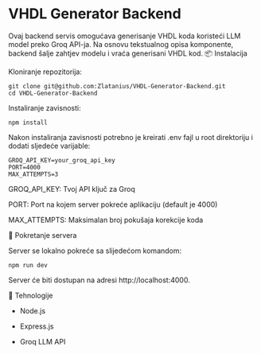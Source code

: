 # VHDL Generator Backend

Ovaj backend servis omogućava generisanje VHDL koda koristeći LLM model preko Groq API-ja. Na osnovu tekstualnog opisa komponente, backend šalje zahtjev modelu i vraća generisani VHDL kod.
📦 Instalacija

Kloniranje repozitorija:

    git clone git@github.com:Zlatanius/VHDL-Generator-Backend.git
    cd VHDL-Generator-Backend

Instaliranje zavisnosti:

    npm install

Nakon instaliranja zavisnosti potrebno je kreirati .env fajl u root direktoriju i dodati sljedeće varijable:

    GROQ_API_KEY=your_groq_api_key
    PORT=4000
    MAX_ATTEMPTS=3

GROQ_API_KEY: Tvoj API ključ za Groq

PORT: Port na kojem server pokreće aplikaciju (default je 4000)

MAX_ATTEMPTS: Maksimalan broj pokušaja korekcije koda

🚀 Pokretanje servera

Server se lokalno pokreće sa slijedećom komandom:

    npm run dev

Server će biti dostupan na adresi http://localhost:4000.

🧱 Tehnologije

- Node.js

- Express.js

- Groq LLM API
